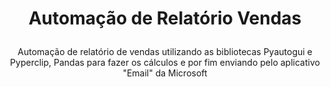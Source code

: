 # <p align="center">Automação de Relatório Vendas</p>

<p align="center">Automação de relatório de vendas utilizando as bibliotecas Pyautogui e Pyperclip, Pandas para fazer os cálculos e por fim enviando pelo aplicativo "Email" da Microsoft</p>
